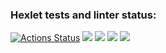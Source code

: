 ### Hexlet tests and linter status:
[![Actions Status](https://github.com/kawasakidrip/frontend-project-44/workflows/hexlet-check/badge.svg)](https://github.com/kawasakidrip/frontend-project-44/actions)
<a href="https://codeclimate.com/github/kawasakidrip/frontend-project-44/maintainability"><img src="https://api.codeclimate.com/v1/badges/61dd95e0ac7d33f8e4ac/maintainability" /></a>
<a href="https://asciinema.org/a/AGyUVBBZipTdcaxd0kz0zeqTn" target="_blank"><img src="https://asciinema.org/a/AGyUVBBZipTdcaxd0kz0zeqTn.svg" /></a>
<a href="https://asciinema.org/a/x6tGgTtjyAujbDHfXp9yoWrqC" target="_blank"><img src="https://asciinema.org/a/x6tGgTtjyAujbDHfXp9yoWrqC.svg" /></a>
<a href="https://asciinema.org/a/mP7UEWdZLOx1RTrloCnwtssSU" target="_blank"><img src="https://asciinema.org/a/mP7UEWdZLOx1RTrloCnwtssSU.svg" /></a>